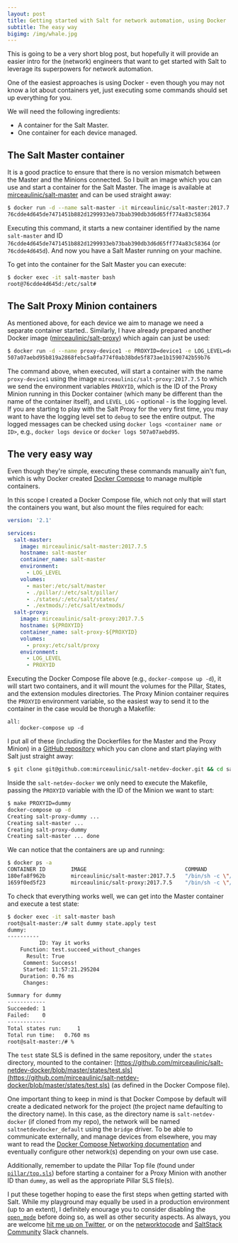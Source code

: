 ```yaml
---
layout: post
title: Getting started with Salt for network automation, using Docker
subtitle: The easy way
bigimg: /img/whale.jpg
---
```


This is going to be a very short blog post, but hopefully it will provide an
easier intro for the (network) engineers that want to get started with Salt
to leverage its superpowers for network automation.

One of the easiest approaches is using Docker - even though you may not know a
lot about containers yet, just executing some commands should set up everything
for you.

We will need the following ingredients:

- A container for the Salt Master.
- One container for each device managed.

The Salt Master container
-------------------------

It is a good practice to ensure that there is no version mismatch between the
Master and the Minions connected. So I built an image which you can use
and start a container for the Salt Master. The image is available at 
[mirceaulinic/salt-master](https://hub.docker.com/r/mirceaulinic/salt-master/)
and can be used straight away:

```bash
$ docker run -d --name salt-master -it mirceaulinic/salt-master:2017.7.5
76cdde4d645de7471451b882d1299933eb73bab390db3d6d65ff774a83c58364
```

Executing this command, it starts a new container identified by the name
``salt-master`` and ID ``76cdde4d645de7471451b882d1299933eb73bab390db3d6d65ff774a83c58364``
(or ``76cdde4d645d``). And now you have a Salt Master running on your machine.

To get into the container for the Salt Master you can execute:

```bash
$ docker exec -it salt-master bash
root@76cdde4d645d:/etc/salt#
```

The Salt Proxy Minion containers
--------------------------------

As mentioned above, for each device we aim to manage we need a separate
container started.. Similarly, I have already prepared
another Docker image ([mirceaulinic/salt-proxy](https://hub.docker.com/r/mirceaulinic/salt-proxy))
which again can just be used:

```bash
$ docker run -d --name proxy-device1 -e PROXYID=device1 -e LOG_LEVEL=debug -it mirceaulinic/salt-proxy:2017.7.5
507a07aebd95b819a2868febc5a0fa774f0ab38bde5f873ae1b1590742b59b76
```

The command above, when executed, will start a container with the name
``proxy-device1`` using the image ``mirceaulinic/salt-proxy:2017.7.5`` to which
we send the environment variables ``PROXYID``, which is the ID of the Proxy
Minion running in this Docker container (which many be different than the name
of the container itself), and ``LEVEL_LOG`` - optional - is the logging level.
If you are starting to play with the Salt Proxy for the very first time, you may
want to have the logging level set to ``debug`` to see the entire output. The
logged messages can be checked using ``docker logs <container name or ID>``,
e.g., ``docker logs device`` or ``docker logs 507a07aebd95``.

The very easy way
-----------------

Even though they're simple, executing these commands manually ain't fun, which
is why Docker created [Docker Compose](https://docs.docker.com/compose/) to
manage multiple containers.

In this scope I created a Docker Compose file, which not only that will start
the containers you want, but also mount the files required for each:

```yaml
version: '2.1'

services:
  salt-master:
    image: mirceaulinic/salt-master:2017.7.5
    hostname: salt-master
    container_name: salt-master
    environment:
      - LOG_LEVEL
    volumes:
      - master:/etc/salt/master
      - ./pillar/:/etc/salt/pillar/
      - ./states/:/etc/salt/states/
      - ./extmods/:/etc/salt/extmods/
  salt-proxy:
    image: mirceaulinic/salt-proxy:2017.7.5
    hostname: ${PROXYID}
    container_name: salt-proxy-${PROXYID}
    volumes:
      - proxy:/etc/salt/proxy
    environment:
      - LOG_LEVEL
      - PROXYID
```

Executing the Docker Compose file above (e.g., ``docker-compose up -d``), it
will start two containers, and it will mount the volumes for the Pillar, States,
and the extension modules directories. The Proxy Minion container requires the
``PROXYID`` environment variable, so the easiest way to send it to the container
in the case would be thorugh a Makefile:

```make
all:
    docker-compose up -d
```

I put all of these (including the Dockerfiles for the Master and the Proxy
Minion) in a [GitHub repository](https://github.com/mirceaulinic/salt-netdev-docker)
which you can clone and start playing with Salt just straight away:

```bash
$ git clone git@github.com:mirceaulinic/salt-netdev-docker.git && cd salt-netdev-docker
```

Inside the ``salt-netdev-docker`` we only need to execute the Makefile, passing
the ``PROXYID`` variable with the ID of the Minion we want to start:

```bash
$ make PROXYID=dummy
docker-compose up -d
Creating salt-proxy-dummy ...
Creating salt-master ...
Creating salt-proxy-dummy
Creating salt-master ... done
```

We can notice that the containers are up and running:

```bash
$ docker ps -a
CONTAINER ID        IMAGE                               COMMAND                   CREATED             STATUS              PORTS               NAMES
180efa8f962b        mirceaulinic/salt-master:2017.7.5   "/bin/sh -c \"/usr/..."   35 minutes ago      Up 35 minutes       4505-4506/tcp       salt-master
1659f0ed5f23        mirceaulinic/salt-proxy:2017.7.5    "/bin/sh -c \"/usr/..."   35 minutes ago      Up 35 minutes                           salt-proxy-dummy
```

To check that everything works well, we can get into the Master container and
execute a test state:

```bash
$ docker exec -it salt-master bash
root@salt-master:/# salt dummy state.apply test
dummy:
----------
          ID: Yay it works
    Function: test.succeed_without_changes
      Result: True
     Comment: Success!
     Started: 11:57:21.295204
    Duration: 0.76 ms
     Changes:

Summary for dummy
------------
Succeeded: 1
Failed:    0
------------
Total states run:     1
Total run time:   0.760 ms
root@salt-master:/# %
```

The ``test`` state SLS is defined in the same repository, under the ``states``
directory, mounted to the container:
[https://github.com/mirceaulinic/salt-netdev-docker/blob/master/states/test.sls](https://github.com/mirceaulinic/salt-netdev-docker/blob/master/states/test.sls)
(as defined in the Docker Compose file).

One important thing to keep in mind is that Docker Compose by default will
create a dedicated network for the project (the project name defaulting to the
directory name). In this case, as the directory name is ``salt-netdev-docker``
(if cloned from my repo), the network will be named ``saltnetdevdocker_default``
using the ``bridge`` driver. To be able to communicate externally, and manage
devices from elsewhere, you may want to read the
[Docker Compose Networking documentation](https://docs.docker.com/compose/networking/)
and eventually configure other network(s) depending on your own use case.

Additionally, remember to update the Pillar Top file (found under
[``pillar/top.sls``](https://github.com/mirceaulinic/salt-netdev-docker/blob/master/pillar/top.sls))
before starting a container for a Proxy Minion with another ID than ``dummy``,
as well as the appropriate Pillar SLS file(s).

I put these together hoping to ease the first steps when getting started with
Salt. While my playground may equally be used in a production environment (up to
an extent), I definitely enourage you to consider disabling the 
[``open_mode``](https://docs.saltstack.com/en/latest/ref/configuration/master.html#open-mode)
before doing so, as well as other security aspects. As always, you are welcome
[hit me up on Twitter](https://twitter.com/mirceaulinic), or on the
[networktocode](https://networktocode.slack.com) and
[SaltStack Community](https://saltstackcommunity.slack.com) Slack channels.
